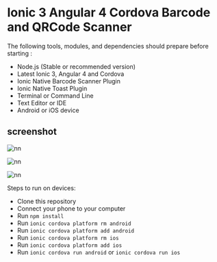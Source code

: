 # Ionic 3 Angular 4 Cordova Barcode and QRCode Scanner

The following tools, modules, and dependencies should prepare before starting :

- Node.js (Stable or recommended version)
- Latest Ionic 3, Angular 4 and Cordova
- Ionic Native Barcode Scanner Plugin
- Ionic Native Toast Plugin 
- Terminal or Command Line
- Text Editor or IDE
- Android or iOS device

## screenshot

![nn](https://user-images.githubusercontent.com/12325386/30738934-46cd1dc8-9fbe-11e7-889c-02be0b7182b7.JPG)

![nn](https://user-images.githubusercontent.com/12325386/30739038-9da40f76-9fbe-11e7-990c-dbe72c71be1f.JPG)

![nn](https://user-images.githubusercontent.com/12325386/30739097-d3a18d2e-9fbe-11e7-8d06-ea2ebe63afe1.JPG)

Steps to run on devices:
* Clone this repository
* Connect your phone to your computer
* Run `npm install`
* Run `ionic cordova platform rm android`
* Run `ionic cordova platform add android`
* Run `ionic cordova platform rm ios`
* Run `ionic cordova platform add ios`
* Run `ionic cordova run android` or `ionic cordova run ios`
